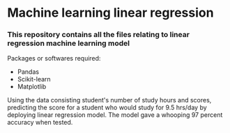 # Machine learning linear regression
### This repository contains all the files relating to linear regression machine learning model

Packages or softwares required:
* Pandas
* Scikit-learn
* Matplotlib

Using the data consisting student's number of study hours and scores, predicting the score for a student who would study for 9.5 hrs/day by deploying linear regression model.
The model gave a whooping 97 percent accuracy when tested.
